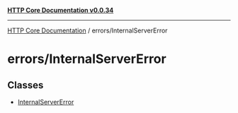 [**HTTP Core Documentation v0.0.34**](../../README.md)

***

[HTTP Core Documentation](../../modules.md) / errors/InternalServerError

# errors/InternalServerError

## Classes

- [InternalServerError](classes/InternalServerError.md)
